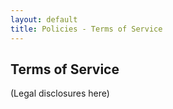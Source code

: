 ```yaml
---
layout: default
title: Policies - Terms of Service 
---
```




## Terms of Service

(Legal disclosures here)

 
